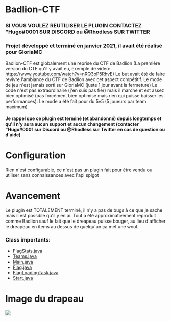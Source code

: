 # Badlion-CTF
### SI VOUS VOULEZ REUTILISER LE PLUGIN CONTACTEZ "Hugo#0001 SUR DISCORD ou @Rhodless SUR TWITTER 
### Projet développé et terminé en janvier 2021, il avait été réalisé pour GloriaMC
Badlion-CTF est globalement une reprise du CTF de Badlion (La première version du CTF qu'il y avait eu, exemple de video: https://www.youtube.com/watch?v=nRQ3oP5RhvE)
Le but avait été de faire revivre l'ambiance du CTF de Badlion avec cet aspect compétitif. Le mode de jeu n'est jamais sorti sur GloriaMC (juste 1 jour avant la fermeture)
Le code n'est pas extraordinaire (j'en suis pas fier) mais il marche et est assez bien optimisé (pas forcément bien optimisé mais rien qui puisse baisser les performances). 
Le mode a été fait pour du 5v5 (5 joueurs par team maximum)

<h4> Je rappel que ce plugin est terminé (et abandonné) depuis longtemps et qu'il n'y aura aucun support et aucun changement (contacter "Hugo#0001 sur Discord ou @Rhodless sur Twitter en cas de question ou d'aide) </h4>

# Configuration
<p>Rien n'est configurable, ce n'est pas un plugin fait pour être vendu ou utiliser sans connaissances avec l'api spigot</p>

# Avancement
Le plugin est TOTALEMENT terminé, il n'y a pas de bugs à ce que je sache mais il est possible qu'il y en ai. Tout a été approximativement reproduit comme Badlion sauf le fait que le dreapeau puisse bouger, au lieu d'afficher le dreapeau en items au dessus de quelqu'un ça met une wool.

### Class importants:
<ul>
  <li><a href="https://github.com/Rhodless/Badlion-CTF/blob/main/src/main/java/fr/rhodless/ctf/game/FlagStats.java">FlagStats.java</a></li>
  <li><a href="https://github.com/Rhodless/Badlion-CTF/blob/main/src/main/java/fr/rhodless/ctf/teams/Teams.java">Teams.java</a></li>
  <li><a href="https://github.com/Rhodless/Badlion-CTF/blob/main/src/main/java/fr/rhodless/ctf/Main.java">Main.java</a></li>
  <li><a href="https://github.com/Rhodless/Badlion-CTF/blob/main/src/main/java/fr/rhodless/ctf/game/Flag.java">Flag.java</a></li>
  <li><a href="https://github.com/Rhodless/Badlion-CTF/blob/main/src/main/java/fr/rhodless/ctf/runnable/FlagLoadingTask.java">FlagLoadingTask.java</a></li>
  <li><a href="https://github.com/Rhodless/Badlion-CTF/blob/main/src/main/java/fr/rhodless/ctf/runnable/Start.java">Start.java</a></li>
</ul>

# Image du drapeau
<img src="https://imgur.com/a/Pa5ZNHr"></img>
